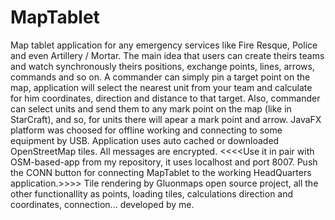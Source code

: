 # MapTablet
Map tablet application for any emergency services like Fire Resque, Police and even Artillery / Mortar. The main idea that users can
create theirs teams and watch synchronously theirs positions, exchange points, lines, arrows, commands and so on. 
A commander can simply pin a target point on the map, application will select the nearest unit from your team and calculate for him coordinates, direction and distance to that target. Also, commander can select units and send them to any mark point on the map (like in StarCraft),
and so, for units there will apear a mark point and arrow. 
JavaFX platform was choosed for offline working and connecting to some equipment by USB. Application uses auto cached or downloaded OpenStreetMap tiles. All messages are encrypted.
<<<<Use it in pair with OSM-based-app from my repository, it uses localhost and port 8007. Push the CONN button for connecting MapTablet to the working HeadQuarters application.>>>>
Tile rendering by Gluonmaps open source project, all the other functionallity as points, loading tiles, calculations direction and coordinates, connection... developed by me.
